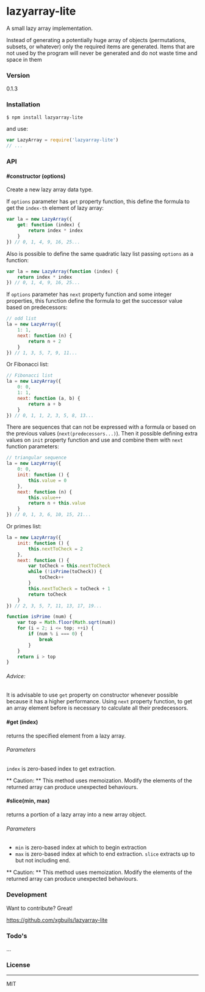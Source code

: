 # lazyarray-lite

A small lazy array implementation.

Instead of generating a potentially huge array of objects (permutations, subsets, or whatever) only the required items are generated. Items that are not used by the program will never be generated and do not waste time and space in them

### Version
0.1.3

### Installation
```sh
$ npm install lazyarray-lite
```
and use:
``` javascript
var LazyArray = require('lazyarray-lite')
// ...
```

### API

#### #constructor (options)
Create a new lazy array data type.

If `options` parameter has `get` property function, this define the formula to get the `index-th` element of lazy array:
``` javascript
var la = new LazyArray({
    get: function (index) {
        return index * index
    }
}) // 0, 1, 4, 9, 16, 25...
```
Also is possible to define the same quadratic lazy list passing `options` as a function:
``` javascript
var la = new LazyArray(function (index) {
    return index * index
}) // 0, 1, 4, 9, 16, 25...
```
If `options` parameter has `next` property function and some integer properties, this function define the formula to get the successor value based on predecessors:
``` javascript
// odd list
la = new LazyArray({
    1: 1,
    next: function (n) {
        return n + 2
    }
}) // 1, 3, 5, 7, 9, 11...
```
Or Fibonacci list:
``` javascript
// Fibonacci list
la = new LazyArray({
    0: 0,
    1: 1,
    next: function (a, b) {
        return a + b
    }
}) // 0, 1, 1, 2, 3, 5, 8, 13...
```
There are sequences that can not be expressed with a formula or based on the previous values (`next(predecessors...)`). Then it possible defining extra values on `init` property function and use and combine them with `next` function parameters:
``` javascript
// triangular sequence
la = new LazyArray({
    0: 0,
    init: function () {
        this.value = 0
    },
    next: function (n) {
        this.value++
        return n + this.value
    }
}) // 0, 1, 3, 6, 10, 15, 21...
```
Or primes list:
``` javascript
la = new LazyArray({
    init: function () {
        this.nextToCheck = 2
    },
    next: function () {
        var toCheck = this.nextToCheck
        while (!isPrime(toCheck)) {
            toCheck++
        }
        this.nextToCheck = toCheck + 1
        return toCheck
    }
}) // 2, 3, 5, 7, 11, 13, 17, 19...

function isPrime (num) {
    var top = Math.floor(Math.sqrt(num))
    for (i = 2; i <= top; ++i) {
        if (num % i === 0) {
            break
        }
    }
    return i > top
}
```

###### Advice:
It is advisable to use `get` property on constructor whenever possible because it has a higher performance. Using `next` property function, to get an array element before is necessary to calculate all their predecessors.

#### #get (index)
returns the specified element from a lazy array. 
###### Parameters
`index` is zero-based index to get extraction. 

** Caution: **
This method uses memoization. Modify the elements of the returned array can produce unexpected behaviours.

#### #slice(min, max)
returns a portion of a lazy array into a new array object.

###### Parameters
- `min` is zero-based index at which to begin extraction
- `max` is zero-based index at which to end extraction. `slice` extracts up to but not including end.

** Caution: **
This method uses memoization. Modify the elements of the returned array can produce unexpected behaviours.

### Development

Want to contribute? Great!

https://github.com/xgbuils/lazyarray-lite

### Todo's

...

### License
----

MIT
